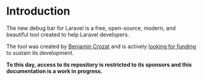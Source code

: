 # Introduction

The new debug bar for Laravel is a free, open-source, modern, and beautiful tool created to help Laravel developers.

The tool was created by [Benjamin Crozat](https://x.com/benjamincrozat) and is actively [looking for funding](https://github.com/sponsors/benjamincrozat) to sustain its development.

**To this day, access to its repository is restricted to its sponsors and this documentation is a work in progress.**

